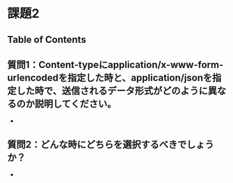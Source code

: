 # 課題2

## Table of Contents
<!-- START doctoc -->
<!-- END doctoc -->

## 質問1：Content-typeにapplication/x-www-form-urlencodedを指定した時と、application/jsonを指定した時で、送信されるデータ形式がどのように異なるのか説明してください。

* 

## 質問2：どんな時にどちらを選択するべきでしょうか？

* 